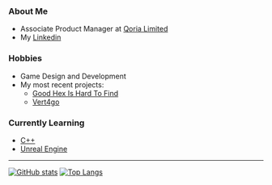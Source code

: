 ### About Me
- Associate Product Manager at [Qoria Limited](https://qoria.com/)
- My [Linkedin](https://www.linkedin.com/in/josh-hehir-7176a1190/)

### Hobbies
- Game Design and Development
- My most recent projects:
  - [Good Hex Is Hard To Find](https://ghostentity12.itch.io/good-hex)
  - [Vert4go](https://github.com/joshhehir/Vert4go)

### Currently Learning
- [C++](https://www.w3schools.com/cpp/cpp_intro.asp)
- [Unreal Engine](https://www.unrealengine.com/en-US)

---

[![GitHub stats](https://github-readme-stats.vercel.app/api?username=joshhehir)](https://github.com/anuraghazra/github-readme-stats)
[![Top Langs](https://github-readme-stats.vercel.app/api/top-langs/?username=joshhehir)](https://github.com/anuraghazra/github-readme-stats)
